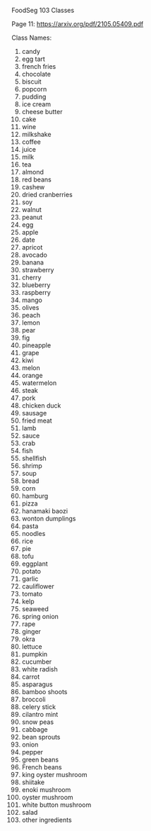 FoodSeg 103 Classes

Page 11: https://arxiv.org/pdf/2105.05409.pdf

Class Names:

1. candy
2. egg tart
3. french fries
4. chocolate
5. biscuit
6. popcorn
7. pudding
8. ice cream
9. cheese butter
10. cake
11. wine
12. milkshake
13. coffee
14. juice
15. milk
16. tea
17. almond
18. red beans
19. cashew
20. dried cranberries
21. soy
22. walnut
23. peanut
24. egg
25. apple
26. date
27. apricot
28. avocado
29. banana
30. strawberry
31. cherry
32. blueberry
33. raspberry
34. mango
35. olives
36. peach
37. lemon
38. pear
39. fig
40. pineapple
41. grape
42. kiwi
43. melon
44. orange
45. watermelon
46. steak
47. pork
48. chicken duck
49. sausage
50. fried meat
51. lamb
52. sauce
53. crab
54. fish
55. shellfish
56. shrimp
57. soup
58. bread
59. corn
60. hamburg
61. pizza
62. hanamaki baozi
63. wonton dumplings
64. pasta
65. noodles
66. rice
67. pie
68. tofu
69. eggplant
70. potato
71. garlic
72. cauliflower
73. tomato
74. kelp
75. seaweed
76. spring onion
77. rape
78. ginger
79. okra
80. lettuce
81. pumpkin
82. cucumber
83. white radish
84. carrot
85. asparagus
86. bamboo shoots
87. broccoli
88. celery stick
89. cilantro mint
90. snow peas
91. cabbage
92. bean sprouts
93. onion
94. pepper
95. green beans
96. French beans
97. king oyster mushroom
98. shiitake
99. enoki mushroom
100. oyster mushroom
101. white button mushroom
102. salad
103. other ingredients
